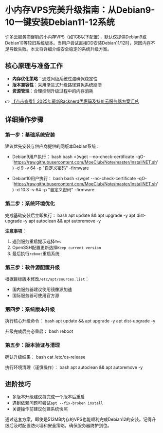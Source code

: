 # 小内存VPS完美升级指南：从Debian9-10一键安装Debian11-12系统

许多云服务商促销的小内存VPS（如1GB以下配置），默认仅提供Debian9或Debian10等较旧系统版本。当用户尝试直接DD安装Debian11/12时，常因内存不足导致失败。本文将详细介绍安全稳定的系统升级方案。

## 核心原理与准备工作
- **内存优化策略**：通过同级系统过渡确保稳定性
- **版本兼容性**：采用渐进式升级路径避免系统崩溃
- **资源管理**：合理控制升级过程中的内存消耗

👉 [【点击查看】2025年最新Racknerd优惠码及特价云服务器方案汇总](https://bit.ly/Rack_Nerd)

## 详细操作步骤

### 第一步：基础系统安装
建议优先安装与供应商提供的同版本Debian系统：
- Debian9用户执行：
bash
bash <(wget --no-check-certificate -qO- 'https://raw.githubusercontent.com/MoeClub/Note/master/InstallNET.sh') -d 9 -v 64 -p "自定义密码" -firmware

- Debian10用户执行：
bash
bash <(wget --no-check-certificate -qO- 'https://raw.githubusercontent.com/MoeClub/Note/master/InstallNET.sh') -d 10.3 -v 64 -p "自定义密码" -firmware

### 第二步：系统环境优化
完成基础安装后立即执行：
bash
apt update && apt upgrade -y
apt dist-upgrade -y
apt autoclean && apt autoremove -y

**注意事项**：
1. 遇到服务重启提示选择`Yes`
2. OpenSSH配置更新选择`Keep current version`
3. 最后执行`reboot`重启系统

### 第三步：软件源配置升级
根据目标版本修改`/etc/apt/sources.list`：
- 国内服务器建议使用镜像源加速
- 国际服务器可使用官方源

### 第四步：系统版本升级
执行核心升级命令：
bash
apt update && apt upgrade -y
apt dist-upgrade -y

升级完成后务必重启：
bash
reboot

### 第五步：版本验证与清理
确认升级结果：
bash
cat /etc/os-release

执行环境清理（谨慎操作）：
bash
apt autoclean && apt autoremove -y

## 进阶技巧
- 多版本升级建议每完成一个版本后重启
- 遇到依赖问题可尝试`apt --fix-broken install`
- 关键操作前建议创建系统快照

通过这套方案，即使是512MB内存的VPS也能顺利完成Debian12的安装。记得升级后及时配置防火墙和安全策略，确保服务器防护到位。